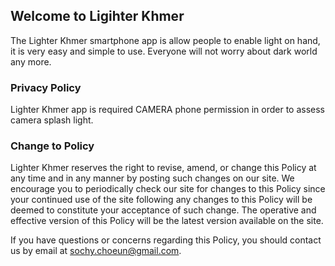 ## Welcome to Ligihter Khmer
The Lighter Khmer smartphone app is allow people to enable light on hand, it is very easy and simple to use. Everyone will not worry about dark world any more.

### Privacy Policy
Lighter Khmer app is required CAMERA phone permission in order to assess camera splash light.

### Change to Policy
Lighter Khmer reserves the right to revise, amend, or change this Policy at any time and in any manner by posting such changes on our site. We encourage you to periodically check our site for changes to this Policy since your continued use of the site following any changes to this Policy will be deemed to constitute your acceptance of such change. The operative and effective version of this Policy will be the latest version available on the site.

If you have questions or concerns regarding this Policy, you should contact us by email at sochy.choeun@gmail.com.
